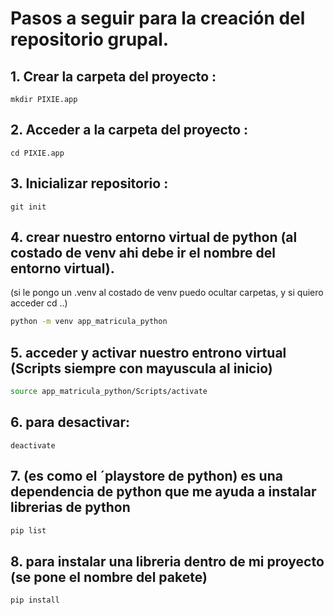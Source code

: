 # Pasos a seguir para la creación del repositorio grupal.

## 1. Crear la carpeta del proyecto :

   ```mkdir PIXIE.app```

## 2. Acceder a la carpeta del proyecto :

   ```cd PIXIE.app```

## 3. Inicializar repositorio :

   ```git init```

## 4. crear nuestro entorno virtual de python (al costado de venv ahi debe ir el nombre del entorno virtual).
   (si le pongo un .venv al costado de venv puedo ocultar carpetas, y si quiero acceder cd ..)
``` bash
python -m venv app_matricula_python
```

## 5. acceder y activar nuestro entrono virtual (Scripts siempre con mayuscula al inicio)
```bash
source app_matricula_python/Scripts/activate
```
## 6. para desactivar:
`deactivate`
## 7. (es como el ´playstore de python) es una dependencia de python que me ayuda a instalar librerias de python
```bash
pip list
```
## 8. para instalar una libreria dentro de mi proyecto (se pone el nombre del pakete)
```bash
pip install 
```